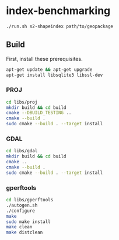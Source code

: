 # index-benchmarking

```bash
./run.sh s2-shapeindex path/to/geopackage
```

## Build

First, install these prerequisites.

```bash
apt-get update && apt-get upgrade
apt-get install libsqlite3 libssl-dev
```

### PROJ

```bash
cd libs/proj
mkdir build && cd build
cmake --DBUILD_TESTING ..
cmake --build .
sudo cmake --build . --target install
```

### GDAL

```bash
cd libs/gdal
mkdir build && cd build
cmake ..
cmake --build .
sudo cmake --build . --target install
```

### gperftools

```bash
cd libs/gperftools
./autogen.sh
./configure
make
sudo make install
make clean
make distclean
```